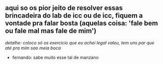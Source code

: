 ## aqui so os pior jeito de resolver essas brincadeira do lab de icc ou de icc, fiquem a vontade pra falar bosta (aquelas coisa: 'fale bem ou fale mal mas fale de mim')
*detalhe: coloco só os exercicio que eu achei legal valeu, tem uns par que até pra mim sao meia boca*
- fernando: sabe muito esse tal de manzano
